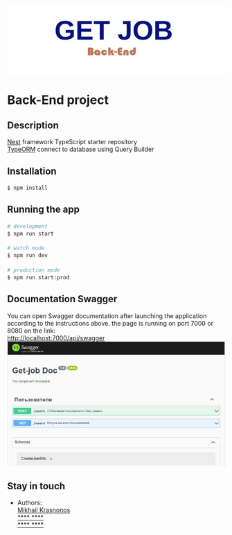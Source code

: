 ![](public/img/get-job.png)

# Back-End project
## Description

[Nest](https://github.com/nestjs/nest) framework TypeScript starter repository\
[TypeORM](https://typeorm.io/#/) connect to database using Query Builder

## Installation

```bash
$ npm install
```

## Running the app

```bash
# development
$ npm run start

# watch mode
$ npm run dev

# production mode
$ npm run start:prod
```

## Documentation Swagger 
You can open Swagger documentation after launching the application according to the instructions above. the page is running on port 7000 or 8080 on the link:\
[http://localhost:7000/api/swagger](http://localhost:7000/api/swagger/)
![](public/img/swagger.JPG)

## Stay in touch

- Authors: \
  [Mikhail Krasnonos](https://github.com/Mishka31)\
  [**** ****]()\
  [**** ****]()
